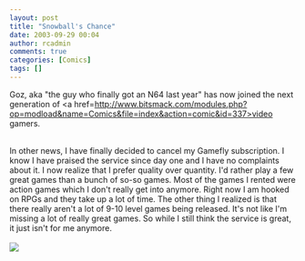 ```yaml
---
layout: post
title: "Snowball's Chance"
date: 2003-09-29 00:04
author: rcadmin
comments: true
categories: [Comics]
tags: []
---
```

Goz, aka "the guy who finally got an N64 last year" has now joined the next generation of <a href=http://www.bitsmack.com/modules.php?op=modload&name=Comics&file=index&action=comic&id=337>video gamers.</a>
<br />

<br />
In other news, I have finally decided to cancel my Gamefly subscription. I know I have praised the service since day one and I have no complaints about it. I now realize that I prefer quality over quantity. I'd rather play a few great games than a bunch of so-so games. Most of the games I rented were action games which I don't really get into anymore. Right now I am hooked on RPGs and they take up a lot of time. The other thing I realized is that there really aren't a lot of 9-10 level games being released. It's not like I'm missing a lot of really great games. So while I still think the service is great, it just isn't for me anymore.<Br><br><!--more--><img src='/wp/wp-content/comics/20030929.gif' alt'' />
